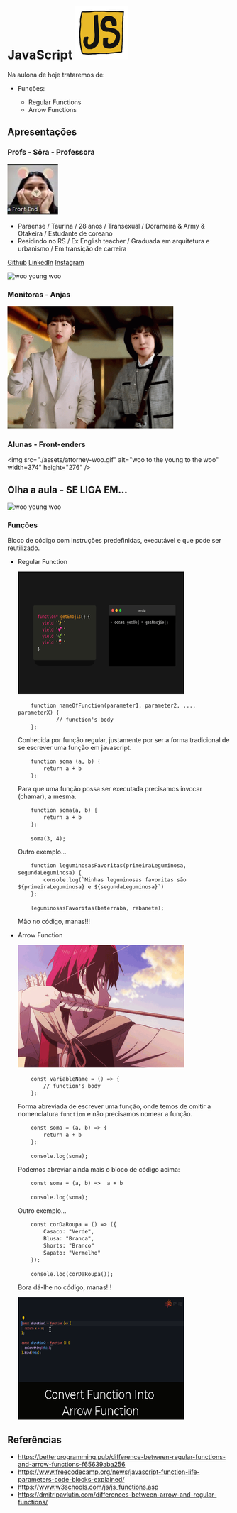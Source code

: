 # JavaScript <img src="./assets/js.gif" alt="woo young woo" width="120" height="120" />

Na aulona de hoje trataremos de:

- Funções:

    - Regular Functions
    - Arrow Functions


## Apresentações

### Profs - Sôra - Professora

![Professora](./assets/eu.jpg)

* Paraense / Taurina / 28 anos / Transexual / Dorameira & Army & Otakeira / Estudante de coreano
* Residindo no RS / Ex English teacher / Graduada em arquitetura e urbanismo / Em transição de carreira

[Github](https://github.com/laraof)
[LinkedIn](https://www.linkedin.com/in/lara-oliveira-%F0%9F%8F%B3%EF%B8%8F%E2%80%8D%E2%9A%A7%EF%B8%8F-a653a4121/)
[Instagram](https://www.instagram.com/lara.f.arq/)

<img src="./assets/woo.gif" alt="woo young woo" width="374" height="276" />

### Monitoras - Anjas

<img src="./assets/extraordinaria.gif" alt="woo and friend" width="374" height="276" />

### Alunas - Front-enders

<img src="./assets/attorney-woo.gif" alt="woo to the young to the woo" width=374" height="276" />


## Olha a aula - SE LIGA EM...

<img src="./assets/function.gif" alt="woo young woo" width="410" height="320" />

### Funções

Bloco de código com instruções predefinidas, executável e que pode ser reutilizado.

- Regular Function

    <img src="./assets/regular.gif" alt="regular function" width="374" height="276" />

    ```
        function nameOfFunction(parameter1, parameter2, ..., parameterX) {
                // function's body
        };
    ```

    Conhecida por função regular, justamente por ser a forma tradicional de se escrever uma função em javascript.

    ```
        function soma (a, b) {
            return a + b
        };
    ```
    Para que uma função possa ser executada precisamos invocar (chamar), a mesma. 

    ```
        function soma(a, b) {
            return a + b
        };

        soma(3, 4);
    ```

    Outro exemplo...

    ```
        function leguminosasFavoritas(primeiraLeguminosa, segundaLeguminosa) {
            console.log(`Minhas leguminosas favoritas são ${primeiraLeguminosa} e ${segundaLeguminosa}`)
        };

        leguminosasFavoritas(beterraba, rabanete);
    ```

    Mão no código, manas!!!

- Arrow Function 

    <img src="./assets/arrow.gif" alt="arrow function" width="374" height="276" />

    ```
        const variableName = () => {
            // function's body
        };
    ```

    Forma abreviada de escrever uma função, onde temos de omitir a nomenclatura `function` e não precisamos nomear a função.

    ```
        const soma = (a, b) => {
            return a + b
        };

        console.log(soma);
    ```
    Podemos abreviar ainda mais o bloco de código acima:

    ```
        const soma = (a, b) =>  a + b

        console.log(soma);
    ```

    Outro exemplo...

    ```
        const corDaRoupa = () => ({
            Casaco: "Verde",
            Blusa: "Branca",
            Shorts: "Branco"
            Sapato: "Vermelho"
        });

        console.log(corDaRoupa());
    ```

    Bora dá-lhe no código, manas!!!

    <img src="./assets/example.gif" alt="regular function" width="374" height="276" />


## Referências 

* https://betterprogramming.pub/difference-between-regular-functions-and-arrow-functions-f65639aba256
* https://www.freecodecamp.org/news/javascript-function-iife-parameters-code-blocks-explained/
* https://www.w3schools.com/js/js_functions.asp
* https://dmitripavlutin.com/differences-between-arrow-and-regular-functions/